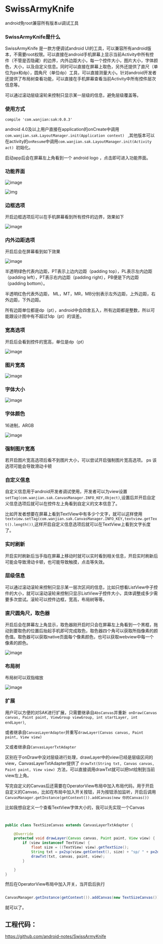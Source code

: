 # SwissArmyKnife
android免root兼容所有版本ui调试工具


### SwissArmyKnife是什么
   
SwissArmyKnife 是一款方便调试android UI的工具，可以兼容所有android版本，不需要root权限。可以直接在android手机屏幕上显示当前Activity中所有控件（不管是否隐藏）的边界，内外边距大小，每一个控件大小，图片大小，字体颜色，大小，以及自定义信息。同时可以直接在屏幕上取色，另外还提供了直尺（单位为px和dp），圆角尺（单位dp）工具，可以直接测量大小。针对android开发者还提供了布局树查看功能，可以直接在手机屏幕查看当前Activity中所有控件层次信息等。

可以通过滚动层级滚轮来控制只显示某一层级的信息，避免层级覆盖等。

<!-- more -->

### 使用方式


`compile 'com.wanjian:sak:0.0.3'`

android 4.0及以上用户直接在application的onCreate中调用 `com.wanjian.sak.LayoutManager.init(Application context) ` ,其他版本可以在activity的`onResume`中调用`com.wanjian.sak.LayoutManager.init(Activity act) `初始化。

启动app后会在屏幕左上角看到一个 android logo ，点击即可进入功能界面。



### 功能界面

![image](https://github.com/android-notes/blogimg/blob/master/%E8%AE%BE%E7%BD%AE%E7%95%8C%E9%9D%A21.jpg?raw=true)

![img](https://raw.githubusercontent.com/android-notes/blogimg/master/%E8%AE%BE%E7%BD%AE%E7%95%8C%E9%9D%A22.jpg)


### 边框选项

开启边框选项后可以在手机屏幕看到所有控件的边界，效果如下

![image](https://raw.githubusercontent.com/android-notes/blogimg/master/%E8%BE%B9%E6%A1%86.jpg)



### 内外边距选项

开启后会在屏幕看到如下效果

![image](https://raw.githubusercontent.com/android-notes/blogimg/master/%E8%BE%B9%E6%A1%86%E5%8F%8A%E5%86%85%E5%A4%96%E8%BE%B9%E8%B7%9D%E5%A4%A7%E5%B0%8F.jpg)

半透明绿色代表内边距，PT表示上边内边距（padding top），PL表示左内边距（padding left），PT表示右内边距（padding right），PB便是下内边距（padding bottom）。

半透明红色代表外边距， ML，MT，MR，MB分别表示左外边距，上外边距，右外边距，下外边距。

所有边距单位都是dp（pt），android中会四舍五入，所有边距都是整数，所以可能跟设计图中有不超过1dp（pt）的误差。


### 宽高选项

开启后会看到控件的宽高，单位是dp（pt）

![image](https://raw.githubusercontent.com/android-notes/blogimg/master/%E6%8E%A7%E4%BB%B6%E5%A4%A7%E5%B0%8F.jpg)

### 图片宽高

![image](https://github.com/android-notes/blogimg/blob/master/%E5%9B%BE%E7%89%87%E5%A4%A7%E5%B0%8F.jpg?raw=true)


### 字体大小

![image](https://raw.githubusercontent.com/android-notes/blogimg/master/%E5%AD%97%E4%BD%93%E5%A4%A7%E5%B0%8F.jpg)

### 字体颜色

16进制，ARGB

![image](https://raw.githubusercontent.com/android-notes/blogimg/master/%E5%AD%97%E4%BD%93%E9%A2%9C%E8%89%B2.jpg)

### 强制图片宽高

若开启图片宽高选项后看不到图片大小，可以尝试开启强制图片宽高选项。  ps 该选项可能会导致滑动卡顿

### 自定义信息

自定义信息用于android开发者调试使用，开发者可以为view设置`setTag(com.wanjian.sak.CanvasManager.INFO_KEY,Object)`,设置后并开启自定义信息选项后就可以在控件左上角看到自定义的文本信息了。

比如开发者想要在屏幕上看到TextView中有多少个文字，就可以这样使用`textview.setTag(com.wanjian.sak.CanvasManager.INFO_KEY,textview.getText().length())`,这样开启自定义信息选项后就可以在TextView上看到文字长度了。

### 实时刷新

开启实时刷新后当手指在屏幕上移动时就可以实时看到相关信息，开启实时刷新后可能会导致滑动卡顿，也可能导致触摸，点击等失效。


### 层级信息

可以通过滚动滚轮来控制只显示某一层次区间的信息，比如只想看ListView中子控件的大小，就可以滚动滚轮来控制只显示ListView子控件大小，具体调整成多少需要多次尝试。滚轮可以控件边框，宽高，布局树等等。


### 直尺圆角尺，取色器

开启后会在屏幕左上角显示，取色器刚开启时只会在屏幕左上角看到一个黑框，拖动到要取色的位置后抬起手机即可完成取色，取色器四个角可以获取所指像素的颜色值。取色器可以获取native页面每个像素颜色，也可以获取webview中每一个像素的颜色。

![image](https://raw.githubusercontent.com/android-notes/blogimg/master/%E5%88%BB%E5%BA%A6%E5%B0%BA%E5%8F%8A%E5%8F%96%E8%89%B2%E5%99%A8.jpg)


### 布局树
 
 布局树可以双指缩放
 
![image](https://github.com/android-notes/blogimg/blob/master/%E5%B8%83%E5%B1%80%E6%A0%91.jpg?raw=true)



### 扩展

用户可以方便的对SAK进行扩展，只需要继承自`AbsCanvas`并重新` onDraw(Canvas canvas, Paint paint, ViewGroup viewGroup, int startLayer, int endLayer)`,

或者继承自`CanvasLayerAdapter`并重写`drawLayer(Canvas canvas, Paint paint, View view)`

又或者继承自`CanvasLayerTxtAdapter`

区别在于onDraw中没对层级进行处理，drawLayer中的view已经是层级区间的view，CanvasLayerTxtAdapter提供了
`drawTxt(String txt, Canvas canvas, Paint paint, View view) `方法，可以直接调用drawTxt就可以把txt绘制到当前view左上角。


写完自定义的Canvas后还需要在OperatorView布局中加入布局代码，用于开启自定义的Canvas，比如在布局中加入开关按钮，并为按钮添加监听，开启后调用
`CanvasManager.getInstance(getContext()).addCanvas(new 你的Canvas())`

比如我想自定义一个查看TextView字体大小的，我可以先实现一个Canvas

```java


public class TextSizeCanvas extends CanvasLayerTxtAdapter {

    @Override
    protected void drawLayer(Canvas canvas, Paint paint, View view) {
        if (view instanceof TextView) {
            float size = ((TextView) view).getTextSize();
            String txt = px2sp(view.getContext(), size) + "sp/ " + px2dp(view.getContext(), size) + "dp";
            drawTxt(txt, canvas, paint, view);
        }

    }
}


```

然后在OperatorView布局中加入开关，当开启后执行

```java

CanvasManager.getInstance(getContext()).addCanvas(new TextSizeCanvas());

```

就可以了。



## 工程代码：
https://github.com/android-notes/SwissArmyKnife        



 

